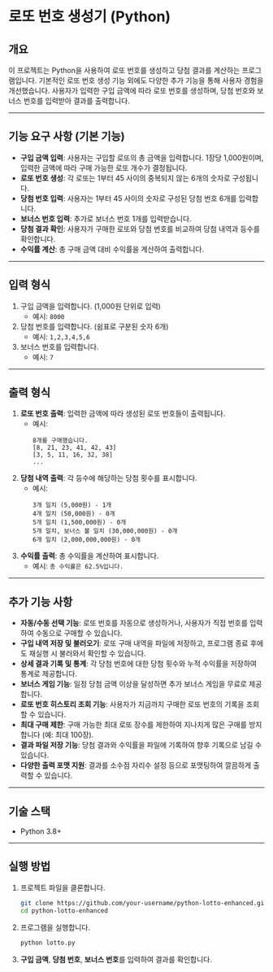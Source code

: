 # 로또 번호 생성기 (Python)

## 개요

이 프로젝트는 Python을 사용하여 로또 번호를 생성하고 당첨 결과를 계산하는 프로그램입니다. 기본적인 로또 번호 생성 기능 외에도 다양한 추가 기능을 통해 사용자 경험을 개선했습니다. 사용자가 입력한 구입 금액에 따라 로또 번호를 생성하며, 당첨 번호와 보너스 번호를 입력받아 결과를 출력합니다.

---

## 기능 요구 사항 (기본 기능)

- **구입 금액 입력**: 사용자는 구입할 로또의 총 금액을 입력합니다. 1장당 1,000원이며, 입력한 금액에 따라 구매 가능한 로또 개수가 결정됩니다.
- **로또 번호 생성**: 각 로또는 1부터 45 사이의 중복되지 않는 6개의 숫자로 구성됩니다.
- **당첨 번호 입력**: 사용자는 1부터 45 사이의 숫자로 구성된 당첨 번호 6개를 입력합니다.
- **보너스 번호 입력**: 추가로 보너스 번호 1개를 입력받습니다.
- **당첨 결과 확인**: 사용자가 구매한 로또와 당첨 번호를 비교하여 당첨 내역과 등수를 확인합니다.
- **수익률 계산**: 총 구매 금액 대비 수익률을 계산하여 출력합니다.

---

## 입력 형식

1. 구입 금액을 입력합니다. (1,000원 단위로 입력)
   - 예시: `8000`
2. 당첨 번호를 입력합니다. (쉼표로 구분된 숫자 6개)
   - 예시: `1,2,3,4,5,6`
3. 보너스 번호를 입력합니다.
   - 예시: `7`

---

## 출력 형식

1. **로또 번호 출력**: 입력한 금액에 따라 생성된 로또 번호들이 출력됩니다.
   - 예시:
     ```plaintext
     8개를 구매했습니다.
     [8, 21, 23, 41, 42, 43]
     [3, 5, 11, 16, 32, 38]
     ...
     ```
2. **당첨 내역 출력**: 각 등수에 해당하는 당첨 횟수를 표시합니다.
   - 예시:
     ```plaintext
     3개 일치 (5,000원) - 1개
     4개 일치 (50,000원) - 0개
     5개 일치 (1,500,000원) - 0개
     5개 일치, 보너스 볼 일치 (30,000,000원) - 0개
     6개 일치 (2,000,000,000원) - 0개
     ```
3. **수익률 출력**: 총 수익률을 계산하여 표시합니다.
   - 예시: `총 수익률은 62.5%입니다.`

---

## 추가 기능 사항

- **자동/수동 선택 기능**: 로또 번호를 자동으로 생성하거나, 사용자가 직접 번호를 입력하여 수동으로 구매할 수 있습니다.
- **구입 내역 저장 및 불러오기**: 로또 구매 내역을 파일에 저장하고, 프로그램 종료 후에도 재실행 시 불러와서 확인할 수 있습니다.
- **상세 결과 기록 및 통계**: 각 당첨 번호에 대한 당첨 횟수와 누적 수익률을 저장하여 통계로 제공합니다.
- **보너스 게임 기능**: 일정 당첨 금액 이상을 달성하면 추가 보너스 게임을 무료로 제공합니다.
- **로또 번호 히스토리 조회 기능**: 사용자가 지금까지 구매한 로또 번호의 기록을 조회할 수 있습니다.
- **최대 구매 제한**: 구매 가능한 최대 로또 장수를 제한하여 지나치게 많은 구매를 방지합니다 (예: 최대 100장).
- **결과 파일 저장 기능**: 당첨 결과와 수익률을 파일에 기록하여 향후 기록으로 남길 수 있습니다.
- **다양한 출력 포맷 지원**: 결과를 소수점 자리수 설정 등으로 포맷팅하여 깔끔하게 출력할 수 있습니다.

---

## 기술 스택

- Python 3.8+

---

## 실행 방법

1. 프로젝트 파일을 클론합니다.

   ```bash
   git clone https://github.com/your-username/python-lotto-enhanced.git
   cd python-lotto-enhanced
   ```

2. 프로그램을 실행합니다.

   ```bash
   python lotto.py
   ```

3. **구입 금액**, **당첨 번호**, **보너스 번호**를 입력하여 결과를 확인합니다.
